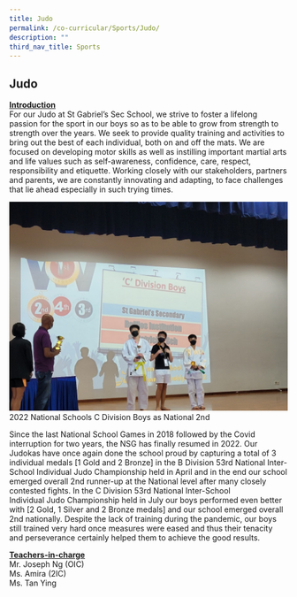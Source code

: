 ```yaml
---
title: Judo
permalink: /co-curricular/Sports/Judo/
description: ""
third_nav_title: Sports
---
```

## Judo 

**<u>Introduction</u>**  
For our Judo at St Gabriel’s Sec School, we strive to foster a lifelong passion for the sport in our boys so as to be able to grow from strength to strength over the years. We seek to provide quality training and activities to bring out the best of each individual, both on and off the mats. We are focused on developing motor skills as well as instilling important martial arts and life values such as self-awareness, confidence, care, respect, responsibility and etiquette. Working closely with our stakeholders, partners and parents, we are constantly innovating and adapting, to face challenges that lie ahead especially in such trying times.

![](/images/Judo%202022.jpeg)
2022 National Schools C Division Boys as National 2nd

Since the last National School Games in 2018 followed by the Covid interruption for two years, the NSG has finally resumed in 2022. Our Judokas have once again done the school proud by capturing a total of 3 individual medals \[1 Gold and 2 Bronze\] in the B Division 53rd National Inter-School Individual Judo Championship held in April and in the end our school emerged overall 2nd runner-up at the National level after many closely contested fights. In the C Division 53rd National Inter-School Individual Judo Championship held in July our boys performed even better with \[2 Gold, 1 Silver and 2 Bronze medals\] and our school emerged overall 2nd nationally. Despite the lack of training during the pandemic, our boys still trained very hard once measures were eased and thus their tenacity and perseverance certainly helped them to achieve the good results.


**<u>Teachers-in-charge</u>**<br>
Mr. Joseph Ng (OIC)<br>
Ms. Amira (2IC)<br>
Ms. Tan Ying
